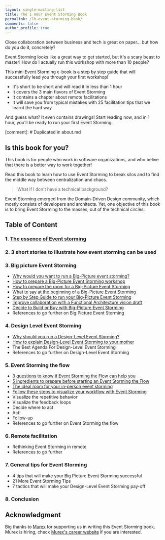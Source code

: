 ```yaml
---
layout: single-mailing-list
title: The 1 Hour Event Storming Book
permalink: /1h-event-storming-book/
comments: false
author_profile: true
---
```

Close collaboration between business and tech is great on paper... but how do you do it, concretely?

Event Storming looks like a great way to get started, but it's a scary beast to master! How do I actually run this workshop with more than 10 people?

This mini Event Storming e-book is a step by step guide that will successfully lead you through your first workshop!

* It's short to be short and will read it in less than 1 hour
* It covers the 3 main flavors of Event Storming
* It contains a chapter about remote facilitations
* It will save you from typical mistakes with 25 facilitation tips that we learnt the hard way

And guess what? It even contains drawings! Start reading now, and in 1 hour, you'll be ready to run your first Event Storming.

[comment]: # Duplicated in about.md
## Is this book for you?

This book is for people who work in software organizations, and who belive that there is a better way to work together!

Read this book to learn how to use Event Storming to break silos and to find the middle way between centralization and chaos.

> What if I don't have a technical background?

Event Storming emerged from the Domain-Driven Design community, which mostly consists of developers and architects. Yet, one objective of this book is to bring Event Storming to the masses, out of the technical circles.

## Table of Content

### 1. [The essence of Event storming]({{site.url}}{{site.baseurl}}/foundations/essence-of-event-storming/)
### 2. 3 short stories to illustrate how event storming can be used
### 3. Big picture Event Storming

- [Why would you want to run a Big-Picture event storming?]({{site.url}}{{site.baseurl}}/big%20picture/why-would-you-want-to-run-a-big-picture-event-storming/)
- [How to prepare a Big-Picture Event Storming workshop]({{site.url}}{{site.baseurl}}/foundations/how-to-prepare-a-ddd-big-picture-event-storming-workshop/)
- [How to prepare the room for a Big-Picture Event Storming]({{site.url}}{{site.baseurl}}/foundations/how-to-prepare-the-room-for-a-ddd-big-picture-event-storming/)
- [What to say at the beginning of a Big-Picture Event Storming]({{site.url}}{{site.baseurl}}/big%20picture/what-to-say-at-the-beginning-of-a-big-picture-event-storming-workshop/)
- [Step by Step Guide to run your Big-Picture Event Storming]({{site.url}}{{site.baseurl}}/big%20picture/step-by-step-guide-to-run-your-big-picture-event-storming/)
- [Improve collaboration with a Functional Architecture vision draft]({{site.url}}{{site.baseurl}}/big%20picture/improve-collaboration-with-a-functional-architecture-vision-draft/)
- [Decide to Build or Buy with Big-Picture Event Storming]({{site.url}}{{site.baseurl}}/big%20picture/decide-to-build-or-buy-with-big-picture-event-storming/)
- References to go further on Big Picture Event Storming

### 4. Design Level Event Storming

- [Why should you run a Design-Level Event Storming?]({{site.url}}{{site.baseurl}}/software%20design/why-should-you-run-a-design-level-event-storming/)
- [How to explain Design-Level Event Storming to your mother]({{site.url}}{{site.baseurl}}/software%20design/how-to-explain-design-level-event-storming-to-your-mother/)
- The Best Agenda For Design-Level Event Storming
- References to go further on Design-Level Event Storming

### 5. Event Storming the flow

- [3 questions to know if Event Storming the Flow can help you]({{site.url}}{{site.baseurl}}/foundations/3-questions-to-know-if-event-storming-the-flow-could-help-you/)
- [5 ingredients to prepare before starting an Event Storming the Flow]({{site.url}}{{site.baseurl}}/workflow%20improvement/5-ingredients-to-prepare-before-starting-an-event-storming-the-flow/)
- [The ideal room for your in-person event storming]({{site.url}}{{site.baseurl}}/foundations/the-ideal-room-for-your-in-person-event-storming/)
- [Follow these steps to visualize your workflow with Event Storming]({{site.url}}{{site.baseurl}}/workflow%20improvement/follow-these-steps-to-visualize-your-workflow-with-event-storming/)
- Visualize the repetitive behavior
- Visualize the feedback loops
- Decide where to act
- Act!
- Follow-up
- References to go further on Event Storming the flow

### 6. Remote facilitation

- Rethinking Event Storming in remote
- References to go further

### 7. General tips for Event Storming

- 4 tips that will make your Big Picture Event Storming successful
- 21 More Event Storming Tips
- 7 tactics that will make your Design-Level Event Storming pay-off

### 8. Conclusion

## Acknowledgment
Big thanks to [Murex](https://www.murex.com) for supporting us in writing this Event Storming book.
Murex is hiring, check [Murex's career website](https://careers.murex.com/) if you are interested.